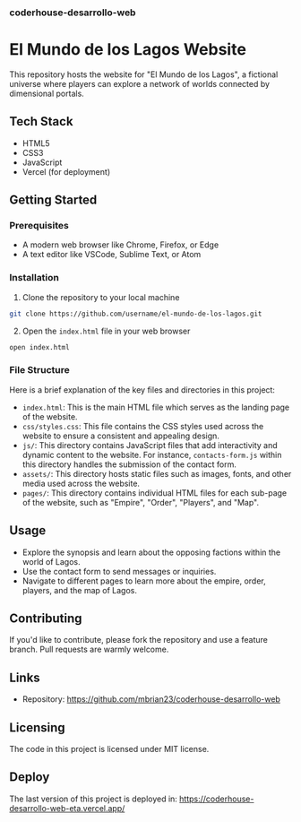 ### coderhouse-desarrollo-web

# El Mundo de los Lagos Website

This repository hosts the website for "El Mundo de los Lagos", a fictional universe where players can explore a network of worlds connected by dimensional portals.

## Tech Stack

-   HTML5
-   CSS3
-   JavaScript
-   Vercel (for deployment)

## Getting Started

### Prerequisites

-   A modern web browser like Chrome, Firefox, or Edge
-   A text editor like VSCode, Sublime Text, or Atom

### Installation

1. Clone the repository to your local machine

```bash
git clone https://github.com/username/el-mundo-de-los-lagos.git
```

2. Open the `index.html` file in your web browser

```bash
open index.html
```

### File Structure

Here is a brief explanation of the key files and directories in this project:

-   `index.html`: This is the main HTML file which serves as the landing page of the website.
-   `css/styles.css`: This file contains the CSS styles used across the website to ensure a consistent and appealing design.
-   `js/`: This directory contains JavaScript files that add interactivity and dynamic content to the website. For instance, `contacts-form.js` within this directory handles the submission of the contact form.
-   `assets/`: This directory hosts static files such as images, fonts, and other media used across the website.
-   `pages/`: This directory contains individual HTML files for each sub-page of the website, such as "Empire", "Order", "Players", and "Map".

## Usage

-   Explore the synopsis and learn about the opposing factions within the world of Lagos.
-   Use the contact form to send messages or inquiries.
-   Navigate to different pages to learn more about the empire, order, players, and the map of Lagos.

## Contributing

If you'd like to contribute, please fork the repository and use a feature branch. Pull requests are warmly welcome.

## Links

-   Repository: https://github.com/mbrian23/coderhouse-desarrollo-web

## Licensing

The code in this project is licensed under MIT license.

## Deploy

The last version of this project is deployed in: https://coderhouse-desarrollo-web-eta.vercel.app/
